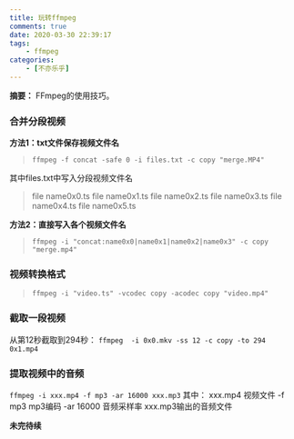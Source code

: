 ```yaml
---
title: 玩转ffmpeg
comments: true
date: 2020-03-30 22:39:17
tags:
    - ffmpeg
categories:
    - [不亦乐乎]
---
```

__摘要：__
FFmpeg的使用技巧。
<!--more-->
### 合并分段视频
__方法1：txt文件保存视频文件名__
> `ffmpeg -f concat -safe 0 -i files.txt -c copy "merge.MP4"`

其中files.txt中写入分段视频文件名
> file  name0x0.ts
> file  name0x1.ts
> file  name0x2.ts
> file  name0x3.ts
> file  name0x4.ts
> file  name0x5.ts

__方法2：直接写入各个视频文件名__
> `ffmpeg -i "concat:name0x0|name0x1|name0x2|name0x3" -c copy "merge.mp4"`

### 视频转换格式
> `ffmpeg -i "video.ts" -vcodec copy -acodec copy "video.mp4"`

### 截取一段视频
从第12秒截取到294秒：
`ffmpeg  -i 0x0.mkv -ss 12 -c copy -to 294 0x1.mp4`

### 提取视频中的音频
`ffmpeg -i xxx.mp4 -f mp3 -ar 16000 xxx.mp3`
其中：
xxx.mp4 视频文件
-f mp3 mp3编码
-ar 16000 音频采样率
xxx.mp3输出的音频文件

__未完待续__
